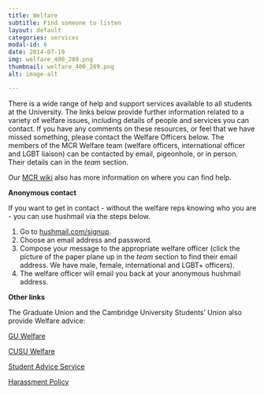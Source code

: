 ```yaml
---
title: Welfare
subtitle: Find someone to listen
layout: default
categories: services
modal-id: 6
date: 2014-07-19
img: welfare_400_289.png
thumbnail: welfare_400_289.png
alt: image-alt

---
```


There is a wide range of help and support services available to all students at the University.
The links below provide further information related to a variety of welfare issues, including details of people and services you can contact.
If you have any comments on these resources, or feel that we have missed something, please contact the Welfare Officers below. The members of the MCR Welfare team (welfare officers, international officer and LGBT liaison) can be contacted by email, pigeonhole, or in person. Their details can in the *team* section.

Our <a href="http://mcr.jesus.cam.ac.uk/mcrwiki/index.php?title=Welfare" target="_blank">MCR wiki</a> also has more information on where you can find help.

**Anonymous contact**

If you want to get in contact - without the welfare reps knowing who you are - you can use hushmail via the steps below.

1.  Go to <a href="https://www.hushmail.com/signup/" target="_blank">hushmail.com/signup</a>.
2. Choose an email address and password.
3. Compose your message to the appropriate welfare officer (click the picture of the paper plane up in the *team* section to find their email address. We have male, female, international and LGBT+ officers).
4. The welfare officer will email you back at your anonymous hushmail address.

**Other links**

The Graduate Union and the Cambridge University Students’ Union also provide Welfare advice:

<a href="http://www.gradunion.cam.ac.uk/welfare/" target="_blank">GU Welfare</a>

<a href="http://www.cusu.cam.ac.uk/welfare/" target="_blank">CUSU Welfare</a>

<a href="http://www.studentadvice.cam.ac.uk/" target="_blank">Student Advice Service</a>

<a href="https://jnet.jesus.cam.ac.uk/jnet/college-information/policies-guidelines/health-safety-and-welfare/harassment-policy" target="_blank">Harassment Policy</a>
